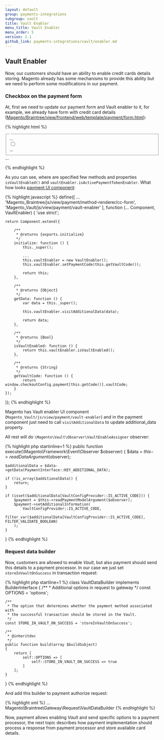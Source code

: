 ```yaml
---
layout: default
group: payments-integrations
subgroup: vault
title: Vault Enabler
menu_title: Vault Enabler
menu_order: 5
version: 2.1
github_link: payments-integrations/vault/enabler.md
---
```


## Vault Enabler

Now, our customers should have an ability to enable credit cards details storing.
Magento already has some mechanisms to provide this ability but we need to perform some modifications in our payment.

### Checkbox on the payment form

At, first we need to update our payment form and Vault enabler to it, for example, we already have form with credit card details
([Magento/Braintree/view/frontend/web/template/payment/form.html]({{{{site.mage2100url}}}}app/code/Magento/Braintree/view/frontend/web/template/payment/form.html)):

{% highlight html %}
<form id="co-transparent-form-braintree" class="form" data-bind="" method="post" action="#" novalidate="novalidate">
    <fieldset data-bind="attr: {class: 'fieldset payment items' + getCode(), id: 'payment_form_' + getCode()}">
        <legend class="legend">
            <span><!-- ko i18n: 'Credit Card Information'--><!-- /ko --></span>
        </legend>
        ...
        <!-- ko if: (isVaultEnabled())-->
        <div class="field choice">
            <input type="checkbox"
                name="vault[is_enabled]"
                class="checkbox"
                data-bind="attr: {'id': getCode() + '_enable_vault'}, checked: vaultEnabler.isActivePaymentTokenEnabler"/>
            <label class="label" data-bind="attr: {'for': getCode() + '_enable_vault'}">
                <span><!-- ko i18n: 'Save for later use.'--><!-- /ko --></span>
            </label>
        </div>
        <!-- /ko -->
        ...
    </fieldset>
    ...
</form>
{% endhighlight %}

As you can see, where are specified few methods and properties `isVaultEnabled()` and `vaultEnabler.isActivePaymentTokenEnabler`.
What how looks [payment UI component]({{{{site.mage2100url}}}}app/code/Magento/Braintree/view/frontend/web/js/payment/method-renderer/hosted-fields.js):

{% highlight javascript %}
define([
    ...
    'Magento_Braintree/js/view/payment/method-renderer/cc-form',
    'Magento_Vault/js/view/payment/vault-enabler'
], function (... Component, VaultEnabler) {
    'use strict';

    return Component.extend({

        /**
         * @returns {exports.initialize}
         */
        initialize: function () {
            this._super();

            ...
            this.vaultEnabler = new VaultEnabler();
            this.vaultEnabler.setPaymentCode(this.getVaultCode());

            return this;
        },

        /**
         * @returns {Object}
         */
        getData: function () {
            var data = this._super();

            this.vaultEnabler.visitAdditionalData(data);

            return data;
        },

        /**
         * @returns {Bool}
         */
        isVaultEnabled: function () {
            return this.vaultEnabler.isVaultEnabled();
        },

        /**
         * @returns {String}
         */
        getVaultCode: function () {
            return window.checkoutConfig.payment[this.getCode()].vaultCode;
        }
    });
});
{% endhighlight %}

Magento has Vault enabler UI component (`Magento_Vault/js/view/payment/vault-enabler`) and in the payment component just need to call `visitAdditionalData` to update additional_data property.

All rest will do `\Magento\Vault\Observer\VaultEnableAssigner` observer:

{% highlight php startinline=1 %}
public function execute(\Magento\Framework\Event\Observer $observer)
{
    $data = $this->readDataArgument($observer);
    
    $additionalData = $data->getData(PaymentInterface::KEY_ADDITIONAL_DATA);

    if (!is_array($additionalData)) {
        return;
    }

    if (isset($additionalData[VaultConfigProvider::IS_ACTIVE_CODE])) {
        $payment = $this->readPaymentModelArgument($observer);
        $payment->setAdditionalInformation(
            VaultConfigProvider::IS_ACTIVE_CODE,
            filter_var($additionalData[VaultConfigProvider::IS_ACTIVE_CODE], FILTER_VALIDATE_BOOLEAN)
        );
    }
}
{% endhighlight %}

### Request data builder

Now, customers are allowed to enable _Vault_, but also payment should send this details to a payment processor.
In our case we just set `storeInVaultOnSuccess` in transaction request:

{% highlight php startline=1 %}
class VaultDataBuilder implements BuilderInterface
{
    /**
     * Additional options in request to gateway
     */
    const OPTIONS = 'options';

    /**
     * The option that determines whether the payment method associated with
     * the successful transaction should be stored in the Vault.
     */
    const STORE_IN_VAULT_ON_SUCCESS = 'storeInVaultOnSuccess';

    /**
     * @inheritdoc
     */
    public function build(array $buildSubject)
    {
        return [
            self::OPTIONS => [
                self::STORE_IN_VAULT_ON_SUCCESS => true
            ]
        ];
    }
}
{% endhighlight %}

And add this builder to payment authorize request:

{% highlight xml %}
<virtualType name="BraintreeAuthorizeRequest" type="Magento\Payment\Gateway\Request\BuilderComposite">
    <arguments>
        <argument name="builders" xsi:type="array">
            ...
            <item name="vault" xsi:type="string">Magento\Braintree\Gateway\Request\VaultDataBuilder</item>
        </argument>
    </arguments>
</virtualType>
{% endhighlight %}

Now, payment allows enabling _Vault_ and send specific options to a payment processor,
the next topic describes how payment implementation should process a response from payment processor and store available card details.